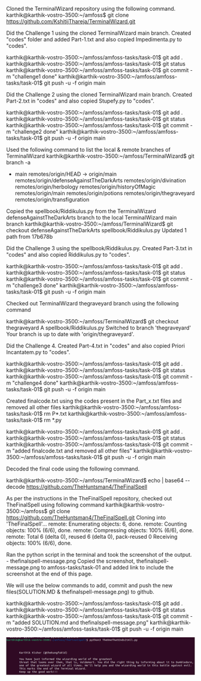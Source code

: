 Cloned the TerminalWizard repository using the following command.
karthik@karthik-vostro-3500:~/amfoss$ git clone https://github.com/KshitijThareja/TerminalWizard.git

Did the Challenge 1 using the cloned TerminalWizard main branch. Created "codes" folder and added Part-1.txt and also copied Impedimenta.py to "codes".

karthik@karthik-vostro-3500:~/amfoss/amfoss-tasks/task-01$ git add .
karthik@karthik-vostro-3500:~/amfoss/amfoss-tasks/task-01$ git status
karthik@karthik-vostro-3500:~/amfoss/amfoss-tasks/task-01$ git commit -m "challenge1 done"
karthik@karthik-vostro-3500:~/amfoss/amfoss-tasks/task-01$ git push -u -f origin main

Did the Challenge 2 using the cloned TerminalWizard main branch. Created Part-2.txt in "codes" and also copied Stupefy.py to "codes".

karthik@karthik-vostro-3500:~/amfoss/amfoss-tasks/task-01$ git add .
karthik@karthik-vostro-3500:~/amfoss/amfoss-tasks/task-01$ git status
karthik@karthik-vostro-3500:~/amfoss/amfoss-tasks/task-01$ git commit -m "challenge2 done"
karthik@karthik-vostro-3500:~/amfoss/amfoss-tasks/task-01$ git push -u -f origin main

Used the following command to list the local & remote branches of TerminalWizard
karthik@karthik-vostro-3500:~/amfoss/TerminalWizard$ git branch -a
* main
  remotes/origin/HEAD -> origin/main
  remotes/origin/defenseAgainstTheDarkArts
  remotes/origin/divination
  remotes/origin/herbology
  remotes/origin/historyOfMagic
  remotes/origin/main
  remotes/origin/potions
  remotes/origin/thegraveyard
  remotes/origin/transfiguration


Copied the spellbook/Riddikulus.py from the TerminalWizard defenseAgainstTheDarkArts branch to the local TerminalWizard main branch
karthik@karthik-vostro-3500:~/amfoss/TerminalWizard$ git checkout defenseAgainstTheDarkArts spellbook/Riddikulus.py
Updated 1 path from 17b678b

Did the Challenge 3 using the spellbook/Riddikulus.py. Created Part-3.txt in "codes" and also copied Riddikulus.py to "codes".


karthik@karthik-vostro-3500:~/amfoss/amfoss-tasks/task-01$ git add .
karthik@karthik-vostro-3500:~/amfoss/amfoss-tasks/task-01$ git status
karthik@karthik-vostro-3500:~/amfoss/amfoss-tasks/task-01$ git commit -m "challenge3 done"
karthik@karthik-vostro-3500:~/amfoss/amfoss-tasks/task-01$ git push -u -f origin main

Checked out TerminalWizard thegraveyard branch using the following command
 
karthik@karthik-vostro-3500:~/amfoss/TerminalWizard$ git checkout thegraveyard
A	spellbook/Riddikulus.py
Switched to branch 'thegraveyard'
Your branch is up to date with 'origin/thegraveyard'.

Did the Challenge 4.  Created Part-4.txt in "codes" and also copied Priori Incantatem.py to "codes".

karthik@karthik-vostro-3500:~/amfoss/amfoss-tasks/task-01$ git add .
karthik@karthik-vostro-3500:~/amfoss/amfoss-tasks/task-01$ git status
karthik@karthik-vostro-3500:~/amfoss/amfoss-tasks/task-01$ git commit -m "challenge4 done"
karthik@karthik-vostro-3500:~/amfoss/amfoss-tasks/task-01$ git push -u -f origin main

Created finalcode.txt using the codes present in the Part_x.txt files and removed all other files 
karthik@karthik-vostro-3500:~/amfoss/amfoss-tasks/task-01$ rm P*.txt
karthik@karthik-vostro-3500:~/amfoss/amfoss-tasks/task-01$ rm *.py

karthik@karthik-vostro-3500:~/amfoss/amfoss-tasks/task-01$ git add .
karthik@karthik-vostro-3500:~/amfoss/amfoss-tasks/task-01$ git status
karthik@karthik-vostro-3500:~/amfoss/amfoss-tasks/task-01$ git commit -m "added finalcode.txt and removed all other files"
karthik@karthik-vostro-3500:~/amfoss/amfoss-tasks/task-01$ git push -u -f origin main


Decoded the final code using the following command.


karthik@karthik-vostro-3500:~/amfoss/TerminalWizard$ echo <base64EncodedString> | base64 --decode
https://github.com/TheHuntsman4/TheFinalSpell

As per the instructions in the TheFinalSpell repository, checked out TheFinalSpell using following command
karthik@karthik-vostro-3500:~/amfoss$ git clone https://github.com/TheHuntsman4/TheFinalSpell.git
Cloning into 'TheFinalSpell'...
remote: Enumerating objects: 6, done.
remote: Counting objects: 100% (6/6), done.
remote: Compressing objects: 100% (6/6), done.
remote: Total 6 (delta 0), reused 6 (delta 0), pack-reused 0
Receiving objects: 100% (6/6), done.

Ran the python script in the terminal and took the screenshot of the output. - thefinalspell-message.png
Copied the screenshot, thefinalspell-message.png to amfoss-tasks/task-01 and added link to include the screenshot at the end of this page.

We will use the below commands to add, commit and push the new files(SOLUTION.MD & thefinalspell-message.png) to github.

karthik@karthik-vostro-3500:~/amfoss/amfoss-tasks/task-01$ git add .
karthik@karthik-vostro-3500:~/amfoss/amfoss-tasks/task-01$ git status
karthik@karthik-vostro-3500:~/amfoss/amfoss-tasks/task-01$ git commit -m "added SOLUTION.md and thefinalspell-message.png"
karthik@karthik-vostro-3500:~/amfoss/amfoss-tasks/task-01$ git push -u -f origin main

![The Final Spell Message](/task-01/thefinalspell-message.png "The Final Spell Message")



